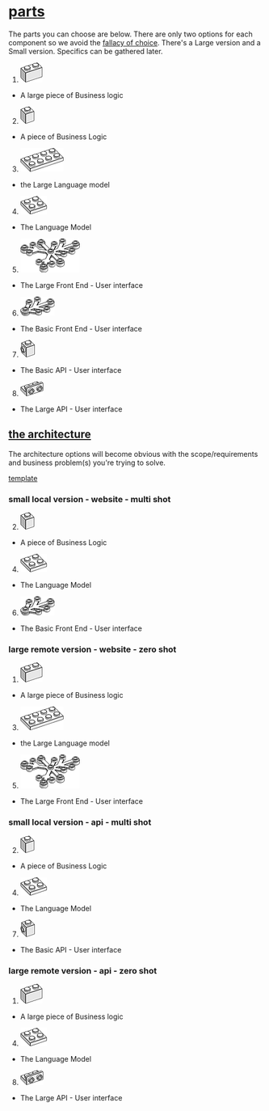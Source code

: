  # [parts](https://brickarchitect.com/most-common-lego-parts/)

The parts you can choose are below. There are only two options for each component so we avoid the [fallacy of choice](https://leanlogic.online/glossary/choice/). There's a Large version and a Small version. Specifics can be gathered later.

1. ![3004](./img/3004.png) 
  * A large piece of Business logic
2. ![3004](./img/3005.png) 
  * A piece of Business Logic
3. ![3004](./img/3020.png) 
  * the Large Language model
4. ![3004](./img/3022.png) 
  * The Language Model
5. ![3004](./img/2417.png) 
  * The Large Front End - User interface
6. ![3004](./img/2423.png) 
  * The Basic Front End - User interface
7. ![3004](./img/87087.png) 
  * The Basic API - User interface
8. ![3004](./img/99780.png) 
  * The Large API - User interface
## [the architecture]()

The architecture options will become obvious with the scope/requirements and business problem(s) you're trying to solve.

[template](./.github/FEATURE_TEMPLATE.md)

### small local version - website - multi shot
2. ![3004](./img/3005.png) 
  * A piece of Business Logic
4. ![3004](./img/3022.png) 
  * The Language Model
6. ![3004](./img/2423.png) 
  * The Basic Front End - User interface

### large remote version - website - zero shot
1. ![3004](./img/3004.png) 
  * A large piece of Business logic
3. ![3004](./img/3020.png) 
  * the Large Language model
5. ![3004](./img/2417.png) 
  * The Large Front End - User interface

### small local version - api - multi shot
2. ![3004](./img/3005.png) 
  * A piece of Business Logic
4. ![3004](./img/3022.png) 
  * The Language Model
7. ![3004](./img/87087.png) 
  * The Basic API - User interface

### large remote version - api - zero shot
1. ![3004](./img/3004.png) 
  * A large piece of Business logic
4. ![3004](./img/3022.png) 
  * The Language Model
8. ![3004](./img/99780.png) 
  * The Large API - User interface
